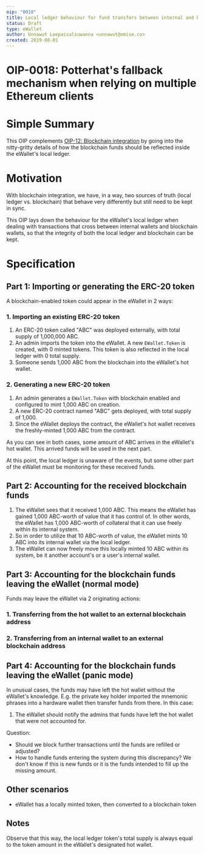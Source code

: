 ```yaml
---
oip: "0018"
title: Local ledger behaviour for fund transfers between internal and blockchain wallets
status: Draft
type: eWallet
author: Unnawut Leepaisalsuwanna <unnawut@omise.co>
created: 2019-08-01
---
```


# OIP-0018: Potterhat's fallback mechanism when relying on multiple Ethereum clients

# Simple Summary

This OIP complements [OIP-12: Blockchain integration](https://github.com/omisego/OIP/pull/12) by going into the nitty-gritty details of how the blockchain funds should be reflected inside the eWallet's local ledger.

# Motivation

With blockchain integration, we have, in a way, two sources of truth (local ledger vs. blockchain) that behave very differently but still need to be kept in sync.

This OIP lays down the behaviour for the eWallet's local ledger when dealing with transactions that cross between internal wallets and blockchain wallets, so that the integrity of both the local ledger and blockchain can be kept.

# Specification

## Part 1: Importing or generating the ERC-20 token

A blockchain-enabled token could appear in the eWallet in 2 ways:

### 1. Importing an existing ERC-20 token

1. An ERC-20 token called "ABC" was deployed externally, with total supply of 1,000,000 ABC.
2. An admin imports the token into the eWallet. A new `EWallet.Token` is created, with 0 minted tokens. This token is also reflected in the local ledger with 0 total supply.
3. Someone sends 1,000 ABC from the blockchain into the eWallet's hot wallet.

### 2. Generating a new ERC-20 token

1. An admin generates a `EWallet.Token` with blockchain enabled and configured to mint 1,000 ABC on creation.
2. A new ERC-20 contract named "ABC" gets deployed, with total supply of 1,000.
3. Since the eWallet deploys the contract, the eWallet's hot wallet receives the freshly-minted 1,000 ABC from the contract.

As you can see in both cases, some amount of ABC arrives in the eWallet's hot wallet. This arrived funds will be used in the next part.

At this point, the local ledger is unaware of the events, but some other part of the eWallet must be monitoring for these received funds.

## Part 2: Accounting for the received blockchain funds

1. The eWallet sees that it received 1,000 ABC. This means the eWallet has gained 1,000 ABC-worth of value that it has control of. In other words, the eWallet has 1,000 ABC-worth of collateral that it can use freely within its internal system.
2. So in order to utilize that 10 ABC-worth of value, the eWallet mints 10 ABC into its internal wallet via the local ledger.
3. The eWallet can now freely move this locally minted 10 ABC within its system, be it another account's or a user's internal wallet.

## Part 3: Accounting for the blockchain funds leaving the eWallet (normal mode)

Funds may leave the eWallet via 2 originating actions:

### 1. Transferring from the hot wallet to an external blockchain address

### 2. Transferring from an internal wallet to an external blockchain address

## Part 4: Accounting for the blockchain funds leaving the eWallet (panic mode)

In unusual cases, the funds may have left the hot wallet without the eWallet's knowledge. E.g. the private key holder imported the mnemonic phrases into a hardware wallet then transfer funds from there. In this case:

1. The eWallet should notify the admins that funds have left the hot wallet that were not accounted for.

Question:
- Should we block further transactions until the funds are refilled or adjusted?
- How to handle funds entering the system during this discrepancy? We don't know if this is new funds or it is the funds intended to fill up the missing amount.

## Other scenarios
- eWallet has a locally minted token, then converted to a blockchain token

## Notes

Observe that this way, the local ledger token's total supply is always equal to the token amount in the eWallet's designated hot wallet.
